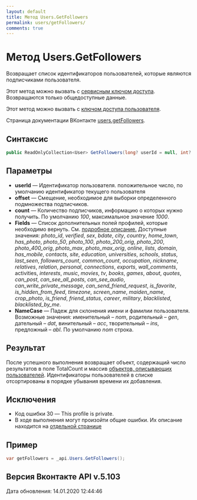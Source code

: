 ```yaml
---
layout: default
title: Метод Users.GetFollowers
permalink: users/getFollowers/
comments: true
---
```

# Метод Users.GetFollowers
Возвращает список идентификаторов пользователей, которые являются подписчиками пользователя.

Этот метод можно вызвать с [сервисным ключом доступа](https://vk.com/dev/access_token?f=3.%20Сервисный%20ключ%20доступа). Возвращаются только общедоступные данные.

Этот метод можно вызвать с [ключом доступа пользователя](https://vk.com/dev/access_token). 

Страница документации ВКонтакте [users.getFollowers](https://vk.com/dev/users.getFollowers).

## Синтаксис
``` csharp
public ReadOnlyCollection<User> GetFollowers(long? userId = null, int? count = null, int? offset = null, ProfileFields fields = null, NameCase nameCase = null)
```

## Параметры
+ **userId** — Идентификатор пользователя. положительное число, по умолчанию идентификатор текущего пользователя
+ **offset** — Смещение, необходимое для выборки определенного подмножества подписчиков. 
+ **count** — Количество подписчиков, информацию о которых нужно получить. По умолчанию *100*, максимальное значение *1000*.
+ **Fields** — Список дополнительных полей профилей, которые необходимо вернуть. См. [подробное описание.](https://vk.com/dev/objects/user) Доступные значения: *photo_id*, *verified*, *sex*, *bdate*, *city*, *country*, *home_town*, *has_photo*, *photo_50*, *photo_100*, *photo_200_orig*, *photo_200*, *photo_400_orig*, *photo_max*, *photo_max_orig*, *online*, *lists*, *domain*, *has_mobile*, *contacts*, *site*, *education*, *universities*, *schools*, *status*, *last_seen*, *followers_count*, *common_count*, *occupation*, *nickname*, *relatives*, *relation*, *personal*, *connections*, *exports*, *wall_comments*, activities, *interests*, *music*, *movies*, *tv*, *books*, *games*, *about*, *quotes*, *can_post*, *can_see_all_posts*, *can_see_audio*, *can_write_private_message*, *can_send_friend_request*, *is_favorite*, *is_hidden_from_feed*, *timezone*, *screen_name*, *maiden_name*, *crop_photo*, *is_friend*, *friend_status*, *career*, *military*, *blacklisted*, *blacklisted_by_me*.
+ **NameCase** — Падеж для склонения имени и фамилии пользователя. Возможные значения: именительный – *nom*, родительный – *gen*, дательный – *dat*, винительный – *acc*, творительный – *ins*, предложный – *abl*. По умолчанию *nom* строка.

## Результат
После успешного выполнения возвращает объект, содержащий число результатов в поле TotalCount и массив [объектов, описывающих пользователей](https://vk.com/dev/objects/user).
Идентификаторы пользователей в списке отсортированы в порядке убывания времени их добавления.

## Исключения
+ Код ошибки 30 — This profile is private.
+ В ходе выполнения могут произойти общие ошибки. Их описание находится на [отдельной странице](https://vk.com/dev/objects/user)

## Пример
``` csharp
var getFollowers = _api.Users.GetFollowers();
```

## Версия Вконтакте API v.5.103
Дата обновления: 14.01.2020 12:44:46
